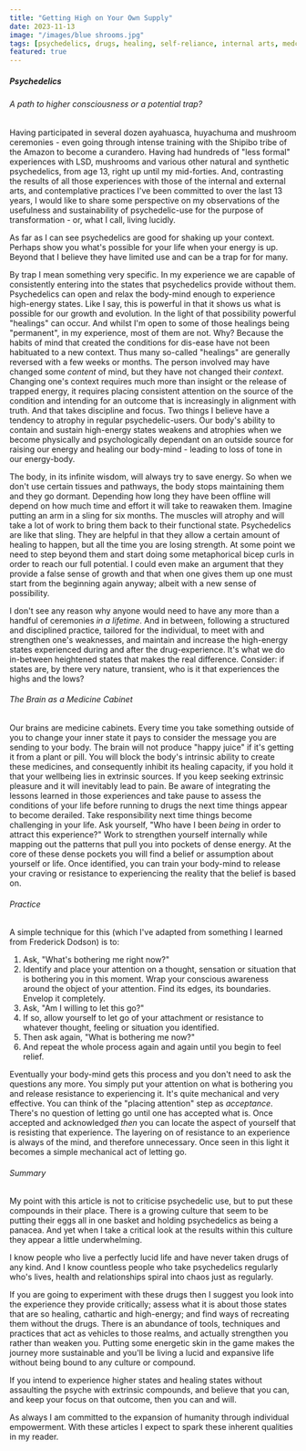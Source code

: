 ```yaml
---
title: "Getting High on Your Own Supply"
date: 2023-11-13
image: "/images/blue shrooms.jpg"
tags: [psychedelics, drugs, healing, self-reliance, internal arts, medcine]
featured: true
---
```


##### Psychedelics
###### A path to higher consciousness or a potential trap?

Having participated in several dozen ayahuasca, huyachuma and mushroom ceremonies - even going through intense training with the Shipibo tribe of the Amazon to become a curandero. Having had hundreds of "less formal" experiences with LSD, mushrooms and various other natural and synthetic psychedelics, from age 13, right up until my mid-forties. And, contrasting the results of all those experiences with those of the internal and external arts, and contemplative practices I've been committed to over the last 13 years, I would like to share some perspective on my observations of the usefulness and sustainability of psychedelic-use for the purpose of transformation - or, what I call, living lucidly. 

As far as I can see psychedelics are good for shaking up your context. Perhaps show you what's possible for your life when your energy is up. Beyond that I believe they have limited use and can be a trap for for many.

By trap I mean something very specific. In my experience we are capable of consistently entering into the states that psychedelics provide without them. Psychedelics can open and relax the body-mind enough to experience high-energy states. Like I say, this is powerful in that it shows us what is possible for our growth and evolution. In the light of that possibility powerful "healings" can occur. And whilst I'm open to some of those healings being "permanent", in my experience, most of them are not. Why? Because the habits of mind that created the conditions for dis-ease have not been habituated to a new context. Thus many so-called "healings" are generally reversed with a few weeks or months. The person involved may have changed some *content* of mind, but they have not changed their *context*. Changing one's context requires much more than insight or the release of trapped energy, it requires placing consistent attention on the source of the condition and intending for an outcome that is increasingly in alignment with truth. And that takes discipline and focus. Two things I believe have a tendency to atrophy in regular psychedelic-users. Our body's ability to contain and sustain high-energy states weakens and atrophies when we become physically and psychologically dependant on an outside source for raising our energy and healing our body-mind - leading to loss of tone in our energy-body. 

The body, in its infinite wisdom, will always try to save energy. So when we don't use certain tissues and pathways, the body stops maintaining them and they go dormant. Depending how long they have been offline will depend on how much time and effort it will take to reawaken them. Imagine putting an arm in a sling for six months. The muscles will atrophy and will take a lot of work to bring them back to their functional state. Psychedelics are like that sling. They are helpful in that they allow a certain amount of healing to happen, but all the time you are losing strength. At some point we need to step beyond them and start doing some metaphorical bicep curls in order to reach our full potential. I could even make an argument that they provide a false sense of growth and that when one gives them up one must start from the beginning again anyway; albeit with a new sense of possibility. 

I don't see any reason why anyone would need to have any more than a handful of ceremonies *in a lifetime*. And in between, following a structured and disciplined practice, tailored for the individual, to meet with and strengthen one's weaknesses, and maintain and increase the high-energy states experienced during and after the drug-experience. It's what we do in-between heightened states that makes the real difference. Consider: if states are, by there very nature, transient, who is it that experiences the highs and the lows? 

###### The Brain as a Medicine Cabinet

Our brains are medicine cabinets. Every time you take something outside of you to change your inner state it pays to consider the message you are sending to your body. The brain will not produce "happy juice" if it's getting it from a plant or pill. You will block the body's intrinsic ability to create these medicines, and consequently inhibit its healing capacity, if you hold it that your wellbeing lies in extrinsic sources. If you keep seeking extrinsic pleasure and it will inevitably lead to pain. Be aware of integrating the lessons learned in those experiences and take pause to assess the conditions of your life before running to drugs the next time things appear to become derailed. Take responsibility next time things become challenging in your life. Ask yourself, "Who have I been *being* in order to attract this experience?" Work to strengthen yourself internally while mapping out the patterns that pull you into pockets of dense energy. At the core of these dense pockets you will find a belief or assumption about yourself or life. Once identified, you can train your body-mind to release your craving or resistance to experiencing the reality that the belief is based on. 

###### Practice

A simple technique for this (which I've adapted from something I learned from Frederick Dodson) is to:
1. Ask, "What's bothering me right now?"
2. Identify and place your attention on a thought, sensation or situation that is bothering you in this moment. Wrap your conscious awareness around the object of your attention. Find its edges, its boundaries. Envelop it completely.
3. Ask, "Am I willing to let this go?"
4. If so, allow yourself to let go of your attachment or resistance to whatever thought, feeling or situation you identified. 
5. Then ask again, "What is bothering me now?"
6. And repeat the whole process again and again until you begin to feel relief. 

Eventually your body-mind gets this process and you don't need to ask the questions any more. You simply put your attention on what is bothering you and release resistance to experiencing it. It's quite mechanical and very effective. You can think of the "placing attention" step as *acceptance*. There's no question of letting go until one has accepted what is. Once accepted and acknowledged *then* you can locate the aspect of yourself that is resisting that experience. The layering on of resistance to an experience is always of the mind, and therefore unnecessary. Once seen in this light it becomes a simple mechanical act of letting go. 

###### Summary

My point with this article is not to criticise psychedelic use, but to put these compounds in their place. There is a growing culture that seem to be putting their eggs all in one basket and holding psychedelics as being a panacea. And yet when I take a critical look at the results within this culture they appear a little underwhelming. 

I know people who live a perfectly lucid life and have never taken drugs of any kind. And I know countless people who take psychedelics regularly who's lives, health and relationships spiral into chaos just as regularly. 

If you are going to experiment with these drugs then I suggest you look into the experience they provide critically; assess what it is about those states that are so healing, cathartic and high-energy; and find ways of recreating them without the drugs. There is an abundance of tools, techniques and practices that act as vehicles to those realms, and actually strengthen you rather than weaken you. Putting some energetic skin in the game makes the journey more sustainable and you'll be living a lucid and expansive life without being bound to any culture or compound. 

If you intend to experience higher states and healing states without assaulting the psyche with extrinsic compounds, and believe that you can, and keep your focus on that outcome, then you can and will. 

As always I am committed to the expansion of humanity through individual empowerment. With these articles I expect to spark these inherent qualities in my reader. 
